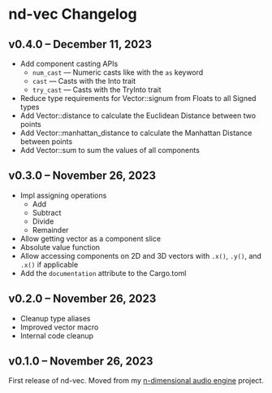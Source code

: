 # nd-vec Changelog

## v0.4.0 &ndash; December 11, 2023

- Add component casting APIs
  - `num_cast` &mdash; Numeric casts like with the `as` keyword
  - `cast` &mdash; Casts with the Into trait
  - `try_cast` &mdash; Casts with the TryInto trait
- Reduce type requirements for Vector::signum from Floats to all Signed types
- Add Vector::distance to calculate the Euclidean Distance between two points
- Add Vector::manhattan_distance to calculate the Manhattan Distance between points
- Add Vector::sum to sum the values of all components

## v0.3.0 &ndash; November 26, 2023

- Impl assigning operations
  - Add
  - Subtract
  - Divide
  - Remainder
- Allow getting vector as a component slice
- Absolute value function
- Allow accessing components on 2D and 3D vectors with `.x()`, `.y()`, and `.x()` if applicable
- Add the `documentation` attribute to the Cargo.toml

## v0.2.0 &ndash; November 26, 2023

- Cleanup type aliases
- Improved vector macro
- Internal code cleanup

## v0.1.0 &ndash; November 26, 2023

First release of nd-vec.
Moved from my [n-dimensional audio engine](https://github.com/Basicprogrammer10/audio_engine) project.
